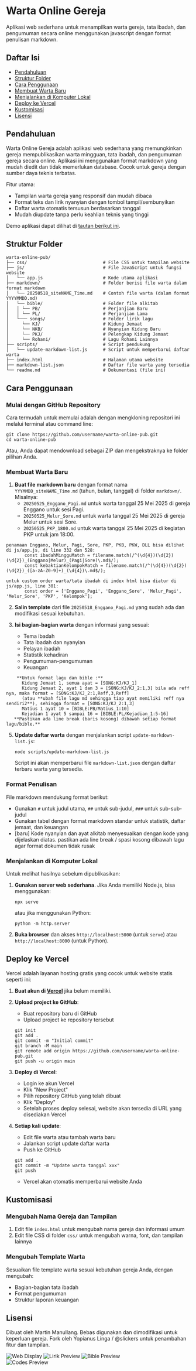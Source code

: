 # Warta Online Gereja

Aplikasi web sederhana untuk menampilkan warta gereja, tata ibadah, dan pengumuman secara online menggunakan javascript dengan format penulisan markdown.

## Daftar Isi
- [Pendahuluan](#pendahuluan)
- [Struktur Folder](#struktur-folder)
- [Cara Penggunaan](#cara-penggunaan)
- [Membuat Warta Baru](#membuat-warta-baru)
- [Menjalankan di Komputer Lokal](#menjalankan-di-komputer-lokal)
- [Deploy ke Vercel](#deploy-ke-vercel)
- [Kustomisasi](#kustomisasi)
- [Lisensi](#lisensi)

## Pendahuluan

Warta Online Gereja adalah aplikasi web sederhana yang memungkinkan gereja mempublikasikan warta mingguan, tata ibadah, dan pengumuman gereja secara online. Aplikasi ini menggunakan format markdown yang mudah diedit dan tidak memerlukan database. Cocok untuk gereja dengan sumber daya teknis terbatas.

Fitur utama:
- Tampilan warta gereja yang responsif dan mudah dibaca
- Format teks dan lirik nyanyian dengan tombol tampil/sembunyikan
- Daftar warta otomatis tersusun berdasarkan tanggal
- Mudah diupdate tanpa perlu keahlian teknis yang tinggi

Demo aplikasi dapat dilihat di [tautan berikut ini](https://gkpibdl.mctm.web.id/).

## Struktur Folder

```
warta-online-pub/
├── css/                             # File CSS untuk tampilan website
├── js/                              # File JavaScript untuk fungsi website
│   └── app.js                       # Kode utama aplikasi
├── markdown/                        # Folder berisi file warta dalam format markdown
│   └── 20250518_siteNAME_Time.md    # Contoh file warta (dalam format YYYYMMDD.md)
│   └── bible/                       # Folder file alkitab
│   │ └── PB/                        # Perjanjian Baru
│   │ └── PL/                        # Perjanjian Lama
│   └─── songs/                      # Folder lirik lagu
│     └── KJ/                        # Kidung Jemaat
│     └── NKB/                       # Nyanyian Kidung Baru
│     └── PKJ/                       # Pelengkap Kidung Jemaat
│     └── Rohani/                    # Lagu Rohani Lainnya
├── scripts/                         # Script pendukung
│   └── update-markdown-list.js      # Script untuk memperbarui daftar warta
├── index.html                       # Halaman utama website
├── markdown-list.json               # Daftar file warta yang tersedia
└── readme.md                        # Dokumentasi (file ini)
```

## Cara Penggunaan

### Mulai dengan GitHub Repository

Cara termudah untuk memulai adalah dengan mengkloning repositori ini melalui terminal atau command line:

```
git clone https://github.com/username/warta-online-pub.git
cd warta-online-pub
```

Atau, Anda dapat mendownload sebagai ZIP dan mengekstraknya ke folder pilihan Anda.

### Membuat Warta Baru

1. **Buat file markdown baru** dengan format nama `YYYMMDD_siteNAME_Time.md` (tahun, bulan, tanggal) di folder `markdown/`. Misalnya:
   - `20250525_Enggano_Pagi.md` untuk warta tanggal 25 Mei 2025 di gereja Enggano untuk sesi Pagi.
   - `20250525_Melur_Sore.md` untuk warta tanggal 25 Mei 2025 di gereja Melur untuk sesi Sore.
   - `20250525_PKP_1800.md` untuk warta tanggal 25 Mei 2025 di kegiatan PKP untuk jam 18:00.
```
penamaan Enggano, Melur, Pagi, Sore, PKP, PKB, PKW, DLL bisa dilihat di js/app.js, di line 332 dan 528:
       const ibadahMingguMatch = filename.match(/^(\d{4})(\d{2})(\d{2})_(Enggano|Melur)_(Pagi|Sore)\.md$/);
       const kebaktianKelompokMatch = filename.match(/^(\d{4})(\d{2})(\d{2})_([a-zA-Z0-9]+)_(\d{4})\.md$/);
  
untuk custom order warta/tata ibadah di index html bisa diatur di js/app.js, line 301:
       const order = ['Enggano_Pagi', 'Enggano_Sore', 'Melur_Pagi', 'Melur_Sore', 'PKP', 'Kelompok']; 
```
2. **Salin template** dari file `20250518_Enggano_Pagi.md` yang sudah ada dan modifikasi sesuai kebutuhan.

3. **Isi bagian-bagian warta** dengan informasi yang sesuai:
   - Tema ibadah
   - Tata ibadah dan nyanyian
   - Pelayan ibadah
   - Statistik kehadiran
   - Pengumuman-pengumuman
   - Keuangan
```
    **Untuk format lagu dan bible :**
      Kidung Jemaat 1, semua ayat = [SONG:KJ/KJ_1]
      Kidung Jemaat 2, ayat 1 dan 3 = [SONG:KJ/KJ_2:1,3] bila ada reff nya, maka format = [SONG:KJ/KJ_2:1,Reff,3,Reff]
      (atau **ubah file lagu md sehingga tiap ayat memiliki reff nya sendiri2**), sehingga format = [SONG:KJ/KJ_2:1,3]
      Matius 1 ayat 10 = [BIBLE:PB/Matius_1:10]
      Kejadian 1 ayat 5 sampai 16 = [BIBLE:PL/Kejadian_1:5-16]
   **Pastikan ada line break (baris kosong) dibawah setiap format lagu/bible.**
```
5. **Update daftar warta** dengan menjalankan script `update-markdown-list.js`:
   ```
   node scripts/update-markdown-list.js
   ```
   Script ini akan memperbarui file `markdown-list.json` dengan daftar terbaru warta yang tersedia.

### Format Penulisan

File markdown mendukung format berikut:

- Gunakan `#` untuk judul utama, `##` untuk sub-judul, `###` untuk sub-sub-judul
- Gunakan tabel dengan format markdown standar untuk statistik, daftar jemaat, dan keuangan
- [baru] Kode nyanyian dan ayat alkitab menyesuaikan dengan kode yang dijelaskan diatas. pastikan ada line break / spasi kosong dibawah lagu agar format dokumen tidak rusak

### Menjalankan di Komputer Lokal

Untuk melihat hasilnya sebelum dipublikasikan:

1. **Gunakan server web sederhana**. Jika Anda memiliki Node.js, bisa menggunakan:
   ```
   npx serve
   ```
   atau jika menggunakan Python:
   ```
   python -m http.server
   ```

2. **Buka browser** dan akses `http://localhost:5000` (untuk `serve`) atau `http://localhost:8000` (untuk Python).

## Deploy ke Vercel

Vercel adalah layanan hosting gratis yang cocok untuk website statis seperti ini:

1. **Buat akun di [Vercel](https://vercel.com)** jika belum memiliki.

2. **Upload project ke GitHub**:
   - Buat repository baru di GitHub
   - Upload project ke repository tersebut
   ```
   git init
   git add .
   git commit -m "Initial commit"
   git branch -M main
   git remote add origin https://github.com/username/warta-online-pub.git
   git push -u origin main
   ```

3. **Deploy di Vercel**:
   - Login ke akun Vercel
   - Klik "New Project"
   - Pilih repository GitHub yang telah dibuat
   - Klik "Deploy"
   - Setelah proses deploy selesai, website akan tersedia di URL yang disediakan Vercel

4. **Setiap kali update**:
   - Edit file warta atau tambah warta baru
   - Jalankan script update daftar warta
   - Push ke GitHub
   ```
   git add .
   git commit -m "Update warta tanggal xxx"
   git push
   ```
   - Vercel akan otomatis memperbarui website Anda

## Kustomisasi

### Mengubah Nama Gereja dan Tampilan

1. Edit file `index.html` untuk mengubah nama gereja dan informasi umum
2. Edit file CSS di folder `css/` untuk mengubah warna, font, dan tampilan lainnya

### Mengubah Template Warta

Sesuaikan file template warta sesuai kebutuhan gereja Anda, dengan mengubah:
- Bagian-bagian tata ibadah
- Format pengumuman
- Struktur laporan keuangan

## Lisensi

Dibuat oleh Martin Manullang. Bebas digunakan dan dimodifikasi untuk keperluan gereja.
Fork oleh Yopianus Linga / @slickers untuk penambahan fitur dan tampilan.

![Web Display](web_display.png)
![Lirik Preview](lirik.png)
![Bible Preview](bible.png)
<br>
![Codes Preview](codes.png)
